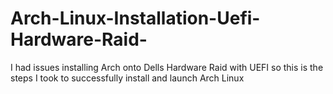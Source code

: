 # Arch-Linux-Installation-Uefi-Hardware-Raid-
I had issues installing Arch onto Dells Hardware Raid with UEFI so this is the steps I took to successfully install and launch Arch Linux 
